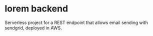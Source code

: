 # lorem backend

Serverless project for a REST endpoint that allows email sending with sendgrid, deployed in AWS.

